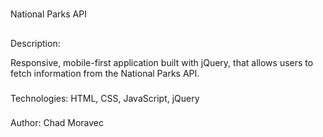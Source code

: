 #
National Parks API

##
Description:

Responsive, mobile-first application built with jQuery, that allows users to fetch information from the National Parks API.

###
Technologies: HTML, CSS, JavaScript, jQuery

###
Author: Chad Moravec
